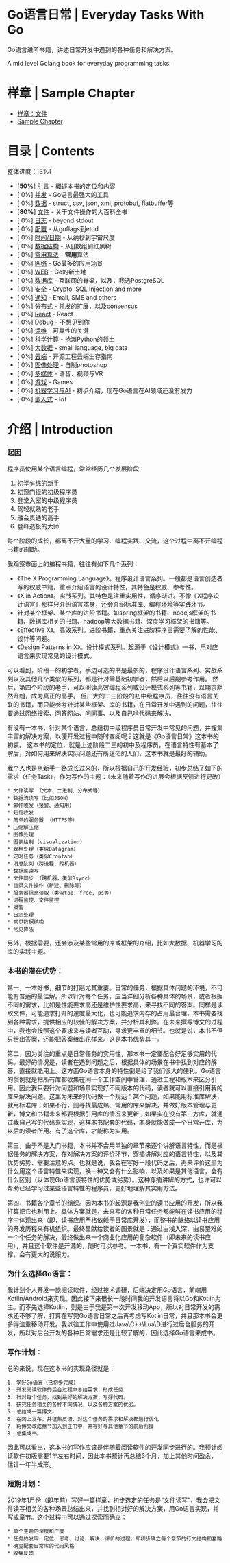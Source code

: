 # Go语言日常 | Everyday Tasks With Go

Go语言进阶书籍，讲述日常开发中遇到的各种任务和解决方案。

A mid level Golang book for everyday programming tasks.

# 样章 | Sample Chapter

- [样章：文件](file.cn.md)
- [Sample Chapter](file.cn.md)


# 目录 | Contents

整体进度：[3%]

- [**50%**] [引言](intro.cn.md) - 概述本书的定位和内容
- [ 0%] [并发](concurrency.cn.md) - Go语言最强大的工具
- [ 0%] [数据](data.cn.md) - struct, csv, json, xml, protobuf, flatbuffer等
- [**80%**] [文件](file.cn.md) - 关于文件操作的大百科全书
- [ 0%] [日志](log.cn.md) - beyond stdout
- [ 0%] [配置](config.cn.md) - 从goflags到etcd
- [ 0%] [时间/日期](time.cn.md) - 从纳秒到宇宙尺度
- [ 0%] [数据结构](datastructure.cn.md) - 从[]数组到红黑树
- [ 0%] [常用算法](algorithms.cn.md) - **常用**算法
- [ 0%] [网络](network.cn.md) - Go最多的应用场景
- [ 0%] [WEB](web.cn.md) - Go的新土地
- [ 0%] [数据库](database.cn.md) - 互联网的脊梁，以及，我选PostgreSQL
- [ 0%] [安全](security.cn.md) - Crypto, SQL Injection and more
- [ 0%] [通知](notification.cn.md) - Email, SMS and others
- [ 0%] [分布式](distributed.cn.md) - 并发的扩展，以及consensus
- [ 0%] [React](react.cn.md) - React
- [ 0%] [Debug](debug.cn.md) - 不想见到你
- [ 0%] [运维](devops.cn.md) - 可靠性的关键
- [ 0%] [科学计算](scientific.cn.md) - 抢滩Python的领土
- [ 0%] [大数据](bigdata.cn.md) - small language, big data
- [ 0%] [云端](cloud.cn.md) - 开源工程云端生存指南
- [ 0%] [图像处理](image.cn.md) - 自制photoshop
- [ 0%] [多媒体](multimedia.cn.md) - 语音、视频与VR
- [ 0%] [游戏](game.cn.md) - Games
- [ 0%] [机器学习与AI](ai.cn.md) - 初步介绍，现在Go语言在AI领域还没有发力
- [ 0%] [嵌入式](embedded.cn.md) - IoT

# 介绍 | Introduction

### 起因

程序员使用某个语言编程，常常经历几个发展阶段：

1. 初学乍练的新手
1. 初窥门径的初级程序员
1. 登堂入室的中级程序员
1. 驾轻就熟的老手
1. 融会贯通的高手
1. 登峰造极的大师

每个阶段的成长，都离不开大量的学习、编程实践、交流，这个过程中离不开编程书籍的辅助。

我观察市面上的编程书籍，往往有如下几个系列：

- 《The X Programming Language》。程序设计语言系列。一般都是语言创造者写的权威书籍，重点介绍语言的设计特性，其特色是权威、参考性。
- 《X in Action》。实战系列。其特色是注重实用性，循序渐进。不像《X程序设计语言》那样只介绍语言本身，还会介绍标准库、编程环境等实践环节。
- 针对某个框架、某个库的进阶书籍。如spring框架的书籍、nodejs框架的书籍、数据库相关的书籍、hadoop等大数据书籍、深度学习框架的书籍等。
- 《Effective X》。高效系列。进阶书籍，重点关注进阶程序员需要了解的性能、设计等问题。
- 《Design Patterns in X》。设计模式系列。起源于《设计模式》一书，用对应语言来实现常见的设计模式。

可以看到，阶段一的初学者，手边可选的书是最多的，程序设计语言系列、实战系列以及其他几个类似的系列，都是针对零基础初学者，然后以后期参考作用。 然后，第四个阶段的老手，可以阅读高效编程系列或设计模式系列等书籍，以期求豁然开朗，成为真正的高手。 但广大的二三阶段的初中级程序员，往往没有语言关联的书籍，而只能参考针对某些框架、库的书籍，在日常开发中遇到的问题，往往要通过网络搜索、问答网站、问同事、以及自己啃代码来解决。

有没有一本书，针对某个语言，总结初中级程序员日常开发中常见的问题，并搜集丰富的解决方案，以便开发过程中随时查阅呢？这就是《Go语言日常》这本书的初衷。 
这本书的定位，就是上述阶段二三的初中及程序员。在语言特性有基本了解后，对如何用来解决实际问题还有所迷茫的人们，这本书就是最好的辅助。

我个人也是从新手一路成长过来的，所以根据自己的开发经验，初步总结了如下的需求（任务Task），作为写作的主题：（未来随着写作的进展会根据反馈进行更改）

	* 文件读写 （文本、二进制、分布式等）
	* 数据流读写（比如JSON）
	* 邮件收发（报警、通知用）
	* 短信收发
	* 简单的服务器 （HTTPS等）
	* 压缩解压缩
	* 图像处理
	* 图表绘制 (visualization)
	* 表格处理（类似Datagram）
	* 定时任务（类似Crontab）
	* 消息队列（跨进程、跨机器）
	* 数据库读写
	* 文件同步 （跨机器，类似Rsync）
	* 目录文件操作（新建、删除等）
	* 服务器信息读取（类似top, free, ps等）
	* 进程监控、文件监控
	* 报警
	* 日志处理
	* 常见数据结构
	* 常见算法

另外，根据需要，还会涉及某些常用的库或框架的介绍，比如大数据、机器学习的库的实践主题。


### 本书的潜在优势：

第一，一本好书，细节的打磨尤其重要。日常的任务，根据具体问题的环境，不可能有普适的最佳解。所以针对每个任务，应当详细分析各种具体的场景，或者根据不同的需求，比如是性能要求高还是维护性要求高，来寻找不同的答案。同样是读取文件，可能追求打开的速度最大化，也可能追求内存的占用最合理，本书需要找到各种需求，提供相应的较佳的解决方案，并分析其利弊。在未来撰写博文的过程中，我也会按照这个要求来与读者互动，寻求更丰富的细节。也就是说，本书不但只给出答案，还能把答案给出花样来。这是本书优势其一。

第二，因为关注的重点是日常任务的实用性，那本书一定要配合好足够实用的代码。最好的情况是，读者在遇到问题之后，根据具体的场景在书中找到对应的解答，直接就能用上。这方面Go语言本身的特性倒是给了我们很大的便利。Go语言的惯例就是把所有库都收集在同一个工作空间中管理，通过工程和版本来区分引用。因此我只要针对问题和场景实现好不同版本的代码，读者就可以直接引用我的库来解决问题。这里为未来的代码做一个规范：某个问题，如果能用标准库解决，就用标准库；如果不行，则寻找最成熟、常用的库来解决，并做好版本管理与更新，博文和书籍未来都要根据引用库的情况来更新；如果实在没有第三方库，就通过我自己写的代码来实现，这样本书配套的代码，本身就能做成一个日常开库，为以后的读者所用。有了这个库，才能称为实用。

第三，由于不是入门书籍，本书并不会用单独的章节来逐个讲解语言特性，而是根据任务的解决方案，在对解决方案的评价环节，穿插讲解对应的语言特性，以及其优势劣势、需要注意的点。也就是说，我会在写好一段代码之后，再来评价这里为什么用这个语言特性来实现，换一种又会有什么影响，以及如果是其他语言，会有什么区别（以体现Go语言该特性的优势或劣势）。这种穿插讲解的方式，也许可以帮助已经学习过某些语言特性的程序员，更好地理解其实用方法。

第四，书籍各个章节的组织。因为本书的起源是我创业的读书应用的开发，所以我打算把它也利用上。具体方案就是，未来写的各种日常任务都能够在读书应用的程序中体现出来（即，读书应用严格依赖于日常库开发），而整书的脉络以读书应用的开发历程来有机组织。最终呈献给读者的图景就是：通过由浅入深、由易至难的一个个任务的解决，最终做出来一个商业化应用的复杂软件（即未来的读书应用），并且这个软件是开源的，随时可以参考。一本书，有一个真实软件作为支撑，会有更大的说服力。

### 为什么选择Go语言：

我计划个人开发一款阅读软件，经过技术调研，后端决定用Go语言，前端用Kotlin/Android来实现。因此接下来很长一段时间我的开发语言将以Go和Kotlin为主。而不先选择Kotlin，则是由于我是第一次开发移动App，所以对日常开发的需求还不够了解，打算在写完Go语言日常之后再考虑写Kotlin日常，并且那本书会更多得注重移动开发。我以往工作中使用过Java\C++\Lua\D进行过后台服务的开发，所以对后台开发的各种日常需求还是比较了解的，因此选择Go语言来成书。

### 写作计划：

总的来说，现在这本书的实现路径就是：

	1. 学好Go语言（已初步完成）
	2. 开发阅读软件的后台过程中总结需求，形成任务
	3. 针对每个任务，找到最好的解决方案，写好代码。
	4. 研究任务相关的各种不同情况，以及各种方案的优劣。
	5. 总结成一篇博文。
	6. 在网上发布，并征集反馈，对这个任务的需求和解决都进行优化 
	7. 将博文改成章节加入到正书中，并写好与其他章节的前后衔接
	8. 总集成书。

因此可以看出，这本书的写作应该是伴随着阅读软件的开发同步进行的。我预计阅读软件初版需要1年左右时间，因此本书预计再总结3个月，加上其他时间盈余，估计一年半成形。

### 短期计划：

2019年1月份（即年前）写好一篇样章，初步选定的任务是“文件读写”，我会把文件读写相关的各种场景总结出来，并找到相对好的解决方案，用Go语言实现，并写成章节。这个过程中可以通过探索而确立：

	* 单个主题的深度和广度
	* 任务的发现、定位、思考、讨论、解决、评价的过程，即初步确立每个章节的行文结构和套路
	* 确立配套日常库的代码风格
	* 收集反馈
